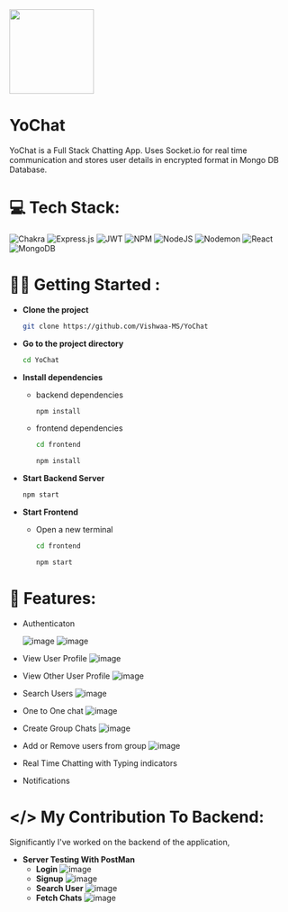 <img src="https://github.com/Vishwaa-MS/YoChat/assets/93870138/5115c4f8-5ab4-4c79-b96e-0cdf13b769e9" width="150">

# YoChat
 YoChat is a Full Stack Chatting App. Uses Socket.io for real time communication and stores user details in encrypted format in Mongo DB Database.


# 💻 Tech Stack:
![Chakra](https://img.shields.io/badge/chakra-%234ED1C5.svg?style=for-the-badge&logo=chakraui&logoColor=white) ![Express.js](https://img.shields.io/badge/express.js-%23404d59.svg?style=for-the-badge&logo=express&logoColor=%2361DAFB) ![JWT](https://img.shields.io/badge/JWT-black?style=for-the-badge&logo=JSON%20web%20tokens) ![NPM](https://img.shields.io/badge/NPM-%23CB3837.svg?style=for-the-badge&logo=npm&logoColor=white) ![NodeJS](https://img.shields.io/badge/node.js-6DA55F?style=for-the-badge&logo=node.js&logoColor=white) ![Nodemon](https://img.shields.io/badge/NODEMON-%23323330.svg?style=for-the-badge&logo=nodemon&logoColor=%BBDEAD) ![React](https://img.shields.io/badge/react-%2320232a.svg?style=for-the-badge&logo=react&logoColor=%2361DAFB) ![MongoDB](https://img.shields.io/badge/MongoDB-%234ea94b.svg?style=for-the-badge&logo=mongodb&logoColor=white)

# 🧑‍💻 Getting Started :

* **Clone the project**
  
  ```bash
  git clone https://github.com/Vishwaa-MS/YoChat
  ```
* **Go to the project directory**

  ```bash
  cd YoChat
  ```

* **Install dependencies**
  - backend dependencies
    ```bash
    npm install
    ```
  - frontend dependencies
    ```bash
    cd frontend
    ```
    ```bash
    npm install
    ```

* **Start Backend Server**
  ```bash
  npm start
  ```

* **Start Frontend**
  
  - Open a new terminal
    ```bash
    cd frontend
    ```
    ```bash
    npm start
    ```
  

# 🚀 Features:

* Authenticaton
  
  ![image](https://github.com/Vishwaa-MS/YoChat/assets/93870138/5b1aa211-11a4-4948-be3a-1e18998a671b)
  ![image](https://github.com/Vishwaa-MS/YoChat/assets/93870138/86006776-6bd5-4bac-8197-3a21261f5550)


* View User Profile
  ![image](https://github.com/Vishwaa-MS/YoChat/assets/93870138/82201f49-5a98-4a99-a707-009803d28b40)

* View Other User Profile
  ![image](https://github.com/Vishwaa-MS/YoChat/assets/93870138/736fe5a4-b06b-41c5-b49e-20ee8e7be551)

* Search Users
  ![image](https://github.com/Vishwaa-MS/YoChat/assets/93870138/b42ff7e8-a6d8-4b68-b49a-82c938e52044)

* One to One chat
  ![image](https://github.com/Vishwaa-MS/YoChat/assets/93870138/e7a073dc-98fa-49d5-8270-f402b5f06bcc)

* Create Group Chats
  ![image](https://github.com/Vishwaa-MS/YoChat/assets/93870138/990fb33b-cf2e-4de9-9f8b-cafc68f770a0)

* Add or Remove users from group
  ![image](https://github.com/Vishwaa-MS/YoChat/assets/93870138/1dd67573-0795-48b9-885e-f7b4f7c8cb92)

* Real Time Chatting with Typing indicators
* Notifications

# </> My Contribution To Backend:
  Significantly I've worked on the backend of the application, 

  * **Server Testing With PostMan**
    - **Login**
      ![image](https://github.com/Vishwaa-MS/YoChat/assets/93870138/5927c77e-1aaa-4810-89c5-06cbaa0eb52a)
    - **Signup**
      ![image](https://github.com/Vishwaa-MS/YoChat/assets/93870138/28dd1853-c649-4110-953f-d6f0ce0922d0)
    - **Search User**
      ![image](https://github.com/Vishwaa-MS/YoChat/assets/93870138/24383f93-a023-4f4a-af5f-e890459fe1f2)
    - **Fetch Chats**
      ![image](https://github.com/Vishwaa-MS/YoChat/assets/93870138/4f9bf042-3227-4039-bcd2-b6f53ea5de4d)
      



